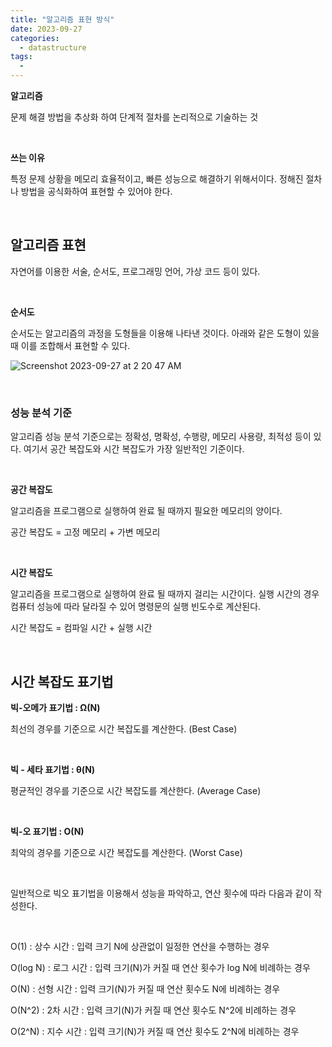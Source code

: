 ```yaml
---
title: "알고리즘 표현 방식"
date: 2023-09-27
categories:
  - datastructure
tags:
  -
---
```




**알고리즘**

문제 해결 방법을 추상화 하여 단계적 절차를 논리적으로 기술하는 것

<br>

**쓰는 이유**

특정 문제 상황을 메모리 효율적이고, 빠른 성능으로 해결하기 위해서이다. 정해진 절차나 방법을 공식화하여 표현할 수 있어야 한다.

<br>

## 알고리즘 표현

자연어를 이용한 서술, 순서도, 프로그래밍 언어, 가상 코드 등이 있다.

<br>

**순서도**

순서도는 알고리즘의 과정을 도형들을 이용해 나타낸 것이다. 아래와 같은 도형이 있을때 이를 조합해서 표현할 수 있다.

![Screenshot 2023-09-27 at 2 20 47 AM](https://github.com/rha6780/rha6780.github.io/assets/47859845/8688834a-f7f0-4398-99fd-1f8ce37945bf)


<br>

### **성능 분석 기준**

알고리즘 성능 분석 기준으로는 정확성, 명확성, 수행량, 메모리 사용량, 최적성 등이 있다. 여기서 공간 복잡도와 시간 복잡도가 가장 일반적인 기준이다.

<br>

**공간 복잡도**

알고리즘을 프로그램으로 실행하여 완료 될 때까지 필요한 메모리의 양이다. 

공간 복잡도 = 고정 메모리 + 가변 메모리

<br>

**시간 복잡도**

알고리즘을 프로그램으로 실행하여 완료 될 때까지 걸리는 시간이다. 실행 시간의 경우 컴퓨터 성능에 따라 달라질 수 있어 명령문의 실행 빈도수로 계산된다.

시간 복잡도 = 컴파일 시간 + 실행 시간

<br>

## 시간 복잡도 표기법



**빅-오메가 표기법 : Ω(N)**

최선의 경우를 기준으로 시간 복잡도를 계산한다. (Best Case)

<br>

**빅 - 세타 표기법 : θ(N)**

평균적인 경우를 기준으로 시간 복잡도를 계산한다. (Average Case)

<br>

**빅-오 표기법 : O(N)**

최악의 경우를 기준으로 시간 복잡도를 계산한다. (Worst Case) 

<br>

일반적으로 빅오 표기법을 이용해서 성능을 파악하고, 연산 횟수에 따라 다음과 같이 작성한다.

<br>

O(1) : 상수 시간 : 입력 크기 N에 상관없이 일정한 연산을 수행하는 경우

O(log N) : 로그 시간 : 입력 크기(N)가 커질 때 연산 횟수가 log N에 비례하는 경우

O(N) : 선형 시간 : 입력 크기(N)가 커질 때 연산 횟수도 N에 비례하는 경우

O(N^2) : 2차 시간 : 입력 크기(N)가 커질 때 연산 횟수도 N^2에 비례하는 경우

O(2^N) : 지수 시간 : 입력 크기(N)가 커질 때 연산 횟수도 2^N에 비례하는 경우

<br>
<br>
